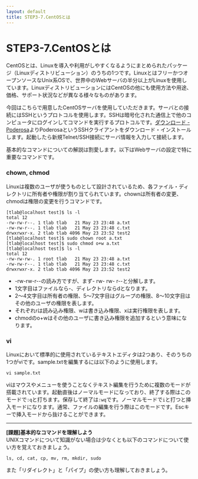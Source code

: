 ```yaml
---
layout: default
title: STEP3-7.CentOSとは
---
```

# STEP3-7.CentOSとは

CentOSとは、Linuxを導入や利用がしやすくなるようにまとめられたパッケージ（Linuxディストリビューション）のうちの1つです。LinuxとはフリーかつオープンソースなUnix系OSで、世界中のWebサーバの半分以上がLinuxを使用しています。LinuxディストリビューションにはCentOSの他にも使用方法や用途、価格、サポート状況などが異なる様々なものがあります。

今回はこちらで用意したCentOSサーバを使用していただきます。サーバとの接続にはSSHというプロトコルを使用します。SSHは暗号化された通信上で他のコンピュータにログインしてコマンドを実行するプロトコルです。[ダウンロード - Poderosa](http://sourceforge.jp/projects/sfnet_poderosa/releases/)よりPoderosaというSSHクライアントをダウンロード・インストールします。起動したら新規Telnet/SSH接続にサーバ情報を入力して接続します。

基本的なコマンドについての解説は割愛します。以下はWebサーバの設定で特に重要なコマンドです。

### chown, chmod
Linuxは複数のユーザが使うものとして設計されているため、各ファイル・ディレクトリに所有者や権限が割り当てられています。chownは所有者の変更、chmodは権限の変更を行うコマンドです。

```
[tlab@localhost test]$ ls -l
total 12
-rw-rw-r--. 1 tlab tlab   21 May 23 23:48 a.txt
-rw-rw-r--. 1 tlab tlab   21 May 23 23:48 c.txt
drwxrwxr-x. 2 tlab tlab 4096 May 23 23:52 test2
[tlab@localhost test]$ sudo chown root a.txt
[tlab@localhost test]$ sudo chmod o+w a.txt
[tlab@localhost test]$ ls -l
total 12
-rw-rw-rw-. 1 root tlab   21 May 23 23:48 a.txt
-rw-rw-r--. 1 tlab tlab   21 May 23 23:48 c.txt
drwxrwxr-x. 2 tlab tlab 4096 May 23 23:52 test2
```

* -rw-rw-r--の読み方ですが、まず- rw- rw- r--と分解します。
 * 1文字目はファイルなら-、ディレクトリならdとなります。
 * 2～4文字目は所有者の権限、5～7文字目はグループの権限、8～10文字目はその他のユーザの権限を表します。
 * それぞれrは読み込み権限、wは書き込み権限、xは実行権限を表します。
* chmodのo+wはその他のユーザに書き込み権限を追加するという意味になります。

### vi
Linuxにおいて標準的に使用されているテキストエディタは2つあり、そのうちの1つがviです。sample.txtを編集するには以下のように使用します。

    vi sample.txt

viはマウスやメニューを使うことなくテキスト編集を行うために複数のモードが搭載されています。起動直後はノーマルモードになっており、終了する際はこのモードで`:q`と打ちます。保存して終了は`:wq`です。ノーマルモードで`i`と打つと挿入モードになります。通常、ファイルの編集を行う際はこのモードです。Escキーで挿入モードから抜けることができます。

***

**[課題]基本的なコマンドを理解しよう**  
UNIXコマンドについて知識がない場合は少なくとも以下のコマンドについて使い方を覚えておきましょう。

    ls, cd, cat, cp, mv, rm, mkdir, sudo

また「リダイレクト」と「パイプ」の使い方も理解しておきましょう。  